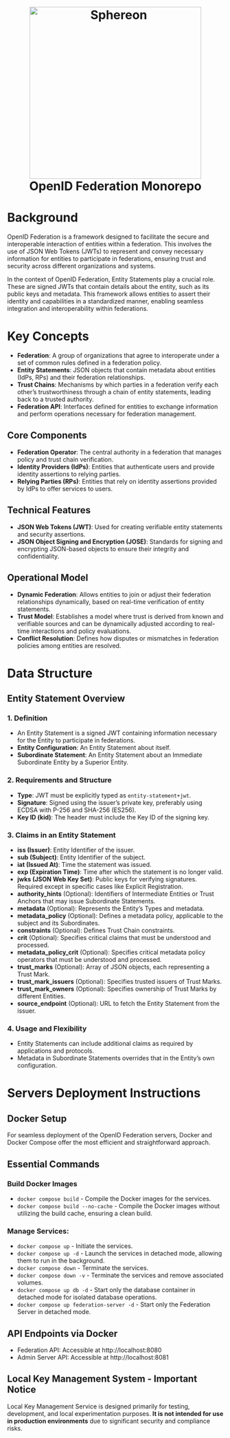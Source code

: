 <h1 align="center">
  <br>
  <a href="https://www.sphereon.com"><img src="https://sphereon.com/content/themes/sphereon/assets/img/logo.svg" alt="Sphereon" width="400"></a>
  <br>OpenID Federation Monorepo
  <br>
</h1>

# Background

OpenID Federation is a framework designed to facilitate the secure and interoperable interaction of entities within a
federation. This involves the use of JSON Web Tokens (JWTs) to represent and convey necessary information for entities
to participate in federations, ensuring trust and security across different organizations and systems.

In the context of OpenID Federation, Entity Statements play a crucial role. These are signed JWTs that contain details
about the entity, such as its public keys and metadata. This framework allows entities to assert their identity and
capabilities in a standardized manner, enabling seamless integration and interoperability within federations.

# Key Concepts

- **Federation**: A group of organizations that agree to interoperate under a set of common rules defined in a
  federation policy.
- **Entity Statements**: JSON objects that contain metadata about entities (IdPs, RPs) and their federation
  relationships.
- **Trust Chains**: Mechanisms by which parties in a federation verify each other’s trustworthiness through a chain of
  entity statements, leading back to a trusted authority.
- **Federation API**: Interfaces defined for entities to exchange information and perform operations necessary for
  federation management.

## Core Components

- **Federation Operator**: The central authority in a federation that manages policy and trust chain verification.
- **Identity Providers (IdPs)**: Entities that authenticate users and provide identity assertions to relying parties.
- **Relying Parties (RPs)**: Entities that rely on identity assertions provided by IdPs to offer services to users.

## Technical Features

- **JSON Web Tokens (JWT)**: Used for creating verifiable entity statements and security assertions.
- **JSON Object Signing and Encryption (JOSE)**: Standards for signing and encrypting JSON-based objects to ensure their
  integrity and confidentiality.

## Operational Model

- **Dynamic Federation**: Allows entities to join or adjust their federation relationships dynamically, based on
  real-time verification of entity statements.
- **Trust Model**: Establishes a model where trust is derived from known and verifiable sources and can be dynamically
  adjusted according to real-time interactions and policy evaluations.
- **Conflict Resolution**: Defines how disputes or mismatches in federation policies among entities are resolved.

# Data Structure

## Entity Statement Overview

### 1. Definition

- An Entity Statement is a signed JWT containing information necessary for the Entity to participate in federations.
- **Entity Configuration**: An Entity Statement about itself.
- **Subordinate Statement**: An Entity Statement about an Immediate Subordinate Entity by a Superior Entity.

### 2. Requirements and Structure

- **Type**: JWT must be explicitly typed as `entity-statement+jwt`.
- **Signature**: Signed using the issuer’s private key, preferably using ECDSA with P-256 and SHA-256 (ES256).
- **Key ID (kid)**: The header must include the Key ID of the signing key.

### 3. Claims in an Entity Statement

- **iss (Issuer)**: Entity Identifier of the issuer.
- **sub (Subject)**: Entity Identifier of the subject.
- **iat (Issued At)**: Time the statement was issued.
- **exp (Expiration Time)**: Time after which the statement is no longer valid.
- **jwks (JSON Web Key Set)**: Public keys for verifying signatures. Required except in specific cases like Explicit
  Registration.
- **authority_hints** (Optional): Identifiers of Intermediate Entities or Trust Anchors that may issue Subordinate
  Statements.
- **metadata** (Optional): Represents the Entity’s Types and metadata.
- **metadata_policy** (Optional): Defines a metadata policy, applicable to the subject and its Subordinates.
- **constraints** (Optional): Defines Trust Chain constraints.
- **crit** (Optional): Specifies critical claims that must be understood and processed.
- **metadata_policy_crit** (Optional): Specifies critical metadata policy operators that must be understood and
  processed.
- **trust_marks** (Optional): Array of JSON objects, each representing a Trust Mark.
- **trust_mark_issuers** (Optional): Specifies trusted issuers of Trust Marks.
- **trust_mark_owners** (Optional): Specifies ownership of Trust Marks by different Entities.
- **source_endpoint** (Optional): URL to fetch the Entity Statement from the issuer.

### 4. Usage and Flexibility

- Entity Statements can include additional claims as required by applications and protocols.
- Metadata in Subordinate Statements overrides that in the Entity’s own configuration.

# Servers Deployment Instructions

## Docker Setup

For seamless deployment of the OpenID Federation servers, Docker and Docker Compose offer the most efficient and
straightforward approach.

## Essential Commands

### Build Docker Images

- `docker compose build` - Compile the Docker images for the services.
- `docker compose build --no-cache` - Compile the Docker images without utilizing the build cache, ensuring a clean
  build.

### Manage Services:

- `docker compose up` - Initiate the services.
- `docker compose up -d` - Launch the services in detached mode, allowing them to run in the background.
- `docker compose down` - Terminate the services.
- `docker compose down -v` - Terminate the services and remove associated volumes.
- `docker compose up db -d` - Start only the database container in detached mode for isolated database operations.
- `docker compose up federation-server -d` - Start only the Federation Server in detached mode.

## API Endpoints via Docker

* Federation API: Accessible at http://localhost:8080
* Admin Server API: Accessible at http://localhost:8081

## Local Key Management System - Important Notice

Local Key Management Service is designed primarily for testing, development, and local experimentation
purposes. **It is not intended for use in production environments** due to significant security and compliance risks.

